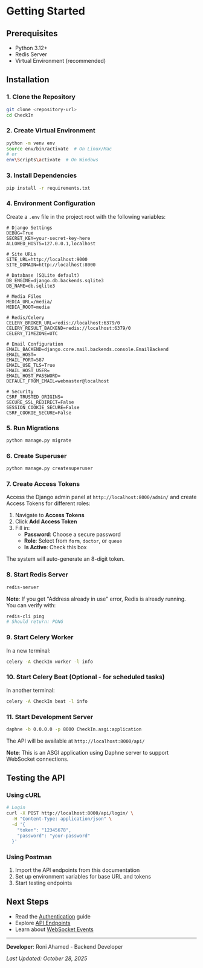 # Getting Started

## Prerequisites

- Python 3.12+
- Redis Server
- Virtual Environment (recommended)

## Installation

### 1. Clone the Repository

```bash
git clone <repository-url>
cd CheckIn
```

### 2. Create Virtual Environment

```bash
python -m venv env
source env/bin/activate  # On Linux/Mac
# or
env\Scripts\activate  # On Windows
```

### 3. Install Dependencies

```bash
pip install -r requirements.txt
```

### 4. Environment Configuration

Create a `.env` file in the project root with the following variables:

```env
# Django Settings
DEBUG=True
SECRET_KEY=your-secret-key-here
ALLOWED_HOSTS=127.0.0.1,localhost

# Site URLs
SITE_URL=http://localhost:9000
SITE_DOMAIN=http://localhost:8000

# Database (SQLite default)
DB_ENGINE=django.db.backends.sqlite3
DB_NAME=db.sqlite3

# Media Files
MEDIA_URL=/media/
MEDIA_ROOT=media

# Redis/Celery
CELERY_BROKER_URL=redis://localhost:6379/0
CELERY_RESULT_BACKEND=redis://localhost:6379/0
CELERY_TIMEZONE=UTC

# Email Configuration
EMAIL_BACKEND=django.core.mail.backends.console.EmailBackend
EMAIL_HOST=
EMAIL_PORT=587
EMAIL_USE_TLS=True
EMAIL_HOST_USER=
EMAIL_HOST_PASSWORD=
DEFAULT_FROM_EMAIL=webmaster@localhost

# Security
CSRF_TRUSTED_ORIGINS=
SECURE_SSL_REDIRECT=False
SESSION_COOKIE_SECURE=False
CSRF_COOKIE_SECURE=False
```

### 5. Run Migrations

```bash
python manage.py migrate
```

### 6. Create Superuser

```bash
python manage.py createsuperuser
```

### 7. Create Access Tokens

Access the Django admin panel at `http://localhost:8000/admin/` and create Access Tokens for different roles:

1. Navigate to **Access Tokens**
2. Click **Add Access Token**
3. Fill in:
   - **Password**: Choose a secure password
   - **Role**: Select from `form`, `doctor`, or `queue`
   - **Is Active**: Check this box

The system will auto-generate an 8-digit token.

### 8. Start Redis Server

```bash
redis-server
```

**Note**: If you get "Address already in use" error, Redis is already running. You can verify with:
```bash
redis-cli ping
# Should return: PONG
```

### 9. Start Celery Worker

In a new terminal:

```bash
celery -A CheckIn worker -l info
```

### 10. Start Celery Beat (Optional - for scheduled tasks)

In another terminal:

```bash
celery -A CheckIn beat -l info
```

### 11. Start Development Server

```bash
daphne -b 0.0.0.0 -p 8000 CheckIn.asgi:application
```

The API will be available at `http://localhost:8000/api/`

**Note**: This is an ASGI application using Daphne server to support WebSocket connections.

## Testing the API

### Using cURL

```bash
# Login
curl -X POST http://localhost:8000/api/login/ \
  -H "Content-Type: application/json" \
  -d '{
    "token": "12345678",
    "password": "your-password"
  }'
```

### Using Postman

1. Import the API endpoints from this documentation
2. Set up environment variables for base URL and tokens
3. Start testing endpoints

## Next Steps

- Read the [Authentication](authentication.md) guide
- Explore [API Endpoints](api-endpoints.md)
- Learn about [WebSocket Events](websocket.md)

---

**Developer**: Roni Ahamed - Backend Developer

*Last Updated: October 28, 2025*

